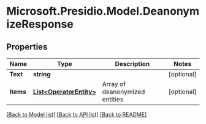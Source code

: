 # Microsoft.Presidio.Model.DeanonymizeResponse
## Properties

Name | Type | Description | Notes
------------ | ------------- | ------------- | -------------
**Text** | **string** |  | [optional] 
**Items** | [**List&lt;OperatorEntity&gt;**](OperatorEntity.md) | Array of deanonymized entities | [optional] 

[[Back to Model list]](../README.md#documentation-for-models) [[Back to API list]](../README.md#documentation-for-api-endpoints) [[Back to README]](../README.md)

